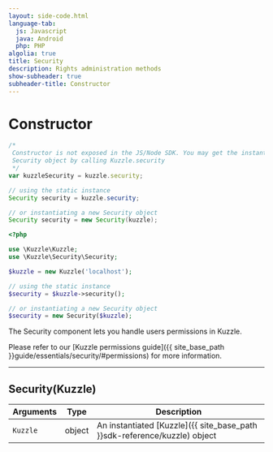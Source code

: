 ```yaml
---
layout: side-code.html
language-tab:
  js: Javascript
  java: Android
  php: PHP
algolia: true
title: Security
description: Rights administration methods
show-subheader: true
subheader-title: Constructor
---
```


# Constructor

```js
/*
 Constructor is not exposed in the JS/Node SDK. You may get the instantiated
 Security object by calling Kuzzle.security
 */
var kuzzleSecurity = kuzzle.security;
```

```java
// using the static instance
Security security = kuzzle.security;

// or instantiating a new Security object
Security security = new Security(kuzzle);
```

```php
<?php

use \Kuzzle\Kuzzle;
use \Kuzzle\Security\Security;

$kuzzle = new Kuzzle('localhost');

// using the static instance
$security = $kuzzle->security();

// or instantiating a new Security object
$security = new Security($kuzzle);
```

The Security component lets you handle users permissions in Kuzzle.

Please refer to our [Kuzzle permissions guide]({{ site_base_path }}guide/essentials/security/#permissions) for more information.

---

## Security(Kuzzle)

| Arguments | Type | Description |
|---------------|---------|----------------------------------------|
| `Kuzzle` | object | An instantiated [Kuzzle]({{ site_base_path }}sdk-reference/kuzzle) object |
